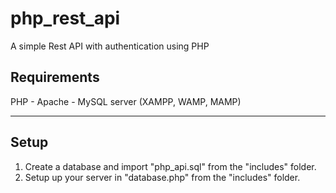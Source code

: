 # php_rest_api
A simple Rest API with authentication using PHP

## Requirements
PHP - Apache - MySQL server (XAMPP, WAMP, MAMP)

***

## Setup

1. Create a database and import "php_api.sql" from the "includes" folder.
2. Setup up your server in "database.php" from the "includes" folder.